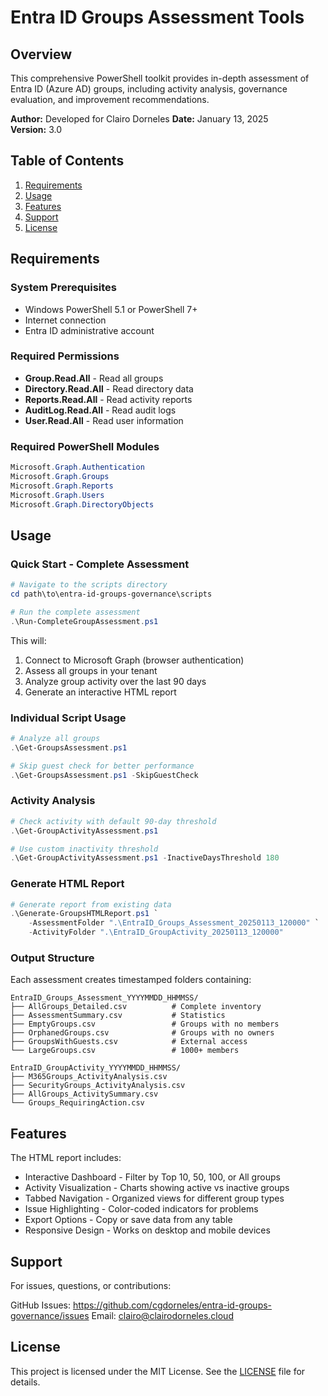 # Entra ID Groups Assessment Tools

## Overview

This comprehensive PowerShell toolkit provides in-depth assessment of Entra ID (Azure AD) groups, including activity analysis, governance evaluation, and improvement recommendations.

**Author:** Developed for Clairo Dorneles
**Date:** January 13, 2025  
**Version:** 3.0

## Table of Contents

1. [Requirements](#requirements)
2. [Usage](#usage)
3. [Features](#Features)
4. [Support](#Support)
5. [License](#License)

## Requirements

### System Prerequisites
- Windows PowerShell 5.1 or PowerShell 7+
- Internet connection
- Entra ID administrative account

### Required Permissions
- **Group.Read.All** - Read all groups
- **Directory.Read.All** - Read directory data
- **Reports.Read.All** - Read activity reports
- **AuditLog.Read.All** - Read audit logs
- **User.Read.All** - Read user information

### Required PowerShell Modules

```powershell
Microsoft.Graph.Authentication
Microsoft.Graph.Groups
Microsoft.Graph.Reports
Microsoft.Graph.Users
Microsoft.Graph.DirectoryObjects
```

## Usage

### Quick Start - Complete Assessment

```powershell
# Navigate to the scripts directory
cd path\to\entra-id-groups-governance\scripts

# Run the complete assessment
.\Run-CompleteGroupAssessment.ps1
```

This will:

1. Connect to Microsoft Graph (browser authentication)
2. Assess all groups in your tenant
3. Analyze group activity over the last 90 days
4. Generate an interactive HTML report

### Individual Script Usage

```powershell
# Analyze all groups
.\Get-GroupsAssessment.ps1

# Skip guest check for better performance
.\Get-GroupsAssessment.ps1 -SkipGuestCheck
```

### Activity Analysis

```powershell
# Check activity with default 90-day threshold
.\Get-GroupActivityAssessment.ps1

# Use custom inactivity threshold
.\Get-GroupActivityAssessment.ps1 -InactiveDaysThreshold 180
```

### Generate HTML Report

```powershell
# Generate report from existing data
.\Generate-GroupsHTMLReport.ps1 `
    -AssessmentFolder ".\EntraID_Groups_Assessment_20250113_120000" `
    -ActivityFolder ".\EntraID_GroupActivity_20250113_120000" 
```

### Output Structure

Each assessment creates timestamped folders containing:

```
EntraID_Groups_Assessment_YYYYMMDD_HHMMSS/
├── AllGroups_Detailed.csv          # Complete inventory
├── AssessmentSummary.csv           # Statistics
├── EmptyGroups.csv                 # Groups with no members
├── OrphanedGroups.csv              # Groups with no owners
├── GroupsWithGuests.csv            # External access
└── LargeGroups.csv                 # 1000+ members

EntraID_GroupActivity_YYYYMMDD_HHMMSS/
├── M365Groups_ActivityAnalysis.csv
├── SecurityGroups_ActivityAnalysis.csv
├── AllGroups_ActivitySummary.csv
└── Groups_RequiringAction.csv
```

## Features

The HTML report includes:

- Interactive Dashboard - Filter by Top 10, 50, 100, or All groups
- Activity Visualization - Charts showing active vs inactive groups
- Tabbed Navigation - Organized views for different group types
- Issue Highlighting - Color-coded indicators for problems
- Export Options - Copy or save data from any table
- Responsive Design - Works on desktop and mobile devices

## Support

For issues, questions, or contributions:

GitHub Issues: https://github.com/cgdorneles/entra-id-groups-governance/issues
Email: clairo@clairodorneles.cloud

## License

This project is licensed under the MIT License. See the [LICENSE](LICENSE) file for details.